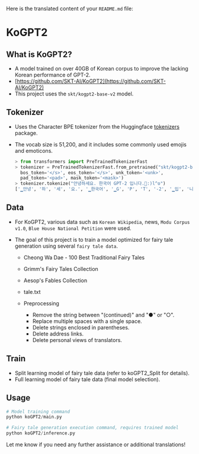 Here is the translated content of your `README.md` file:

# KoGPT2

## What is KoGPT2?
- A model trained on over 40GB of Korean corpus to improve the lacking Korean performance of GPT-2.
- [https://github.com/SKT-AI/KoGPT2](https://github.com/SKT-AI/KoGPT2)
- This project uses the `skt/kogpt2-base-v2` model.

## Tokenizer
- Uses the Character BPE tokenizer from the Huggingface [tokenizers](https://github.com/huggingface/tokenizers) package.
- The vocab size is 51,200, and it includes some commonly used emojis and emoticons.

    ```python
    > from transformers import PreTrainedTokenizerFast
    > tokenizer = PreTrainedTokenizerFast.from_pretrained("skt/kogpt2-base-v2",
      bos_token='</s>', eos_token='</s>', unk_token='<unk>',
      pad_token='<pad>', mask_token='<mask>')
    > tokenizer.tokenize("안녕하세요. 한국어 GPT-2 입니다.😤:)l^o")
    ['▁안녕', '하', '세', '요.', '▁한국어', '▁G', 'P', 'T', '-2', '▁입', '니다.', '😤', ':)', 'l^o']
    ```

## Data
- For KoGPT2, various data such as `Korean Wikipedia`, news, `Modu Corpus v1.0`, `Blue House National Petition` were used.
- The goal of this project is to train a model optimized for fairy tale generation using several `fairy tale data`.

    - Cheong Wa Dae - 100 Best Traditional Fairy Tales
    - Grimm's Fairy Tales Collection
    - Aesop's Fables Collection
    - tale.txt

  - Preprocessing
    - Remove the string between "(continued)" and "●" or "○".
    - Replace multiple spaces with a single space.
    - Delete strings enclosed in parentheses.
    - Delete address links.
    - Delete personal views of translators.

## Train
- Split learning model of fairy tale data (refer to koGPT2_Split for details).
- Full learning model of fairy tale data (final model selection).

## Usage

```python
# Model training command
python koGPT2/main.py

# Fairy tale generation execution command, requires trained model
python koGPT2/inference.py
```

Let me know if you need any further assistance or additional translations!

